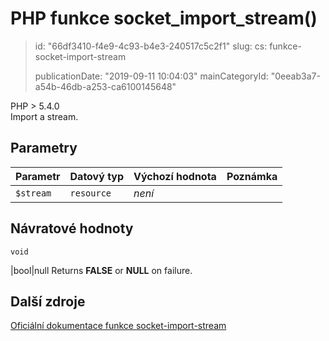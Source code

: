 PHP funkce socket_import_stream()
=================================

> id: "66df3410-f4e9-4c93-b4e3-240517c5c2f1"
> slug:
> 	cs: funkce-socket-import-stream
>
> publicationDate: "2019-09-11 10:04:03"
> mainCategoryId: "0eeab3a7-a54b-46db-a253-ca6100145648"

PHP > 5.4.0<br/>
Import a stream.


Parametry
--------------

| Parametr | Datový typ | Výchozí hodnota | Poznámka |
|-----|-----|-----|-----|
| `$stream` | `resource` | *není* |  |


Návratové hodnoty
----------------

`void`

|bool|null Returns <b>FALSE</b> or <b>NULL</b> on failure.

Další zdroje
------------

[Oficiální dokumentace funkce socket-import-stream](https://www.php.net/manual/en/function.socket-import-stream.php)
